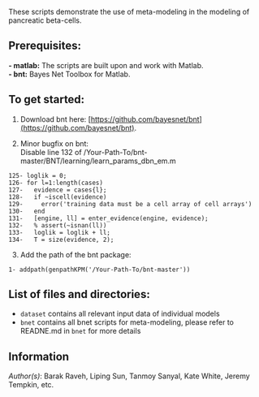These scripts demonstrate the use of meta-modeling in the modeling of pancreatic beta-cells.
## Prerequisites:

**- matlab:** The scripts are built upon and work with Matlab.  
**- bnt:** Bayes Net Toolbox for Matlab.

## To get started:
1. Download bnt here: 
[https://github.com/bayesnet/bnt](https://github.com/bayesnet/bnt).  

2. Minor bugfix on bnt:  
Disable line 132 of /Your-Path-To/bnt-master/BNT/learning/learn_params_dbn_em.m

```matlabscript
125- loglik = 0;
126- for l=1:length(cases)
127-   evidence = cases{l};
128-   if ~iscell(evidence)
129-     error('training data must be a cell array of cell arrays')
130-   end
131-   [engine, ll] = enter_evidence(engine, evidence);
132-   % assert(~isnan(ll))
133-   loglik = loglik + ll;
134-   T = size(evidence, 2);
```

3. Add the path of the bnt package:  
```matlabscript
1- addpath(genpathKPM('/Your-Path-To/bnt-master'))
```

## List of files and directories: 

- `dataset`     contains all relevant input data of individual models
- `bnet`     contains all bnet scripts for meta-modeling, please refer to READNE.md in `bnet` for more details

## Information

_Author(s)_: Barak Raveh, Liping Sun, Tanmoy Sanyal, Kate White, Jeremy Tempkin, etc.

